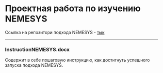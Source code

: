 # Проектная работа по изучению NEMESYS

Ссылка на репозитори подхода NEMESYS - [тык](https://github.com/vs-uulm/nemesys)

---

### InstructionNEMESYS.docx
Содержит в себе пошаговую инструкцию, как достигнуть успешного запуска подхода NEMESYS.
